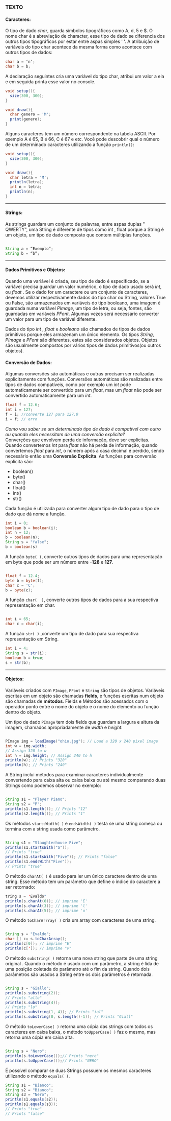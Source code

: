 ### TEXTO

#### Caracteres:
O tipo de dado *char*, guarda símbolos tipográficos como A, d, 5 e $. O nome char é a abreviação de character, esse tipo de dado se diferencia dos outros tipos tipográficos por estar entre aspas simples ' '. A atribuição de variáveis do tipo char acontece da mesma forma como acontece com outros tipos de dados:
```java
char a = ‘n’;
char b = b;
```
A declaração seguintes cria uma variável do tipo char, atribui um valor a ela e em seguida printa esse valor no console.
```java
void setup(){
  size(300, 300);
}

void draw(){
  char genero = 'M';
  print(genero);
}
```

Alguns caracteres tem um número correspondente na tabela ASCII. Por exemplo A é 65, B é 66, C é 67 e etc. Você pode descobrir qual o número de um determinado caracteres utilizando a função ```println()```:<br/>
```java
void setup(){
  size(300, 300);
}

void draw(){
  char letra = 'M';
  println(letra);
  int n = letra;
  println(n);
}
```

______

#### Strings:<br/>
As strings guardam um conjunto de palavras, entre aspas duplas " QWERTY", uma String é diferente de tipos como int , float porque a String é um  objeto, um tipo de dado composto  que contem múltiplas funções.
```java

String a = “Exemplo”;
String b = “b”;
```

______

#### Dados Primitivos e Objetos:

Quando uma variável é criada, seu tipo de dado é especificado, se a variável precisa guardar um valor numérico, o tipo de dado usado será *int*, ou *float* . Se o dado for um caractere ou um conjunto de caracteres, devemos utilizar respectivamente dados do tipo char ou String,  valores True ou False, são armazenados em variáveis do tipo booleano, uma imagem é guardada numa variável *PImage*, um tipo de letra, ou seja, fontes, são guardadas em variáveis *PFont*. Algumas vezes será necessário converter um valor para um tipo de variável diferente.

Dados do tipo *int* , *float* e *booleano* são chamados de tipos de dados primitivos porque eles armazenam um único elemento. Os tipos *String*, *PImage* e *PFont* são diferentes, estes são considerados objetos. Objetos são usualmente compostos por vários tipos de dados primitivos(ou outros objetos).

#### Conversão de Dados:

Algumas conversões são automáticas e outras precisam ser realizadas explicitamente com funções. Conversões automáticas são realizadas entre tipos de dados compatíveis, como por exemplo um *int* pode automaticamente ser convertido para um *float*, mas um *float* não pode ser convertido automaticamente para um *int*.

```java
float f = 12.6;
int i = 127;
f = i; //converte 127 para 127.0
i = f; // erro 
```
*Como vou saber se um determinado tipo de dado é compatível com outro ou quando eles necessitam de uma conversão explícita?*<br/>
Converções que envolvem perda de informação, deve ser explícitas. Quando convertemos *int* para *float* não há perda de informação, quando convertemos *float* para *int*, o número após a casa decimal é perdido, sendo necessário então uma <b>Conversão Explícita</b>. As funções para conversão explícita são:<br/>
 - boolean()
 - byte()
 - char()
 - float()
 - int()
 - str()
 
 Cada função é utilizada para converter algum tipo de dado para o tipo de dado que dá nome a função.
 
 ```java
 int i = 0;
boolean b = boolean(i);
int n = 12;
b = boolean(n);
String s = "false";
b = boolean(s)
```

A função ```byte( )```, converte outros tipos de dados para uma representação em byte que pode ser um número entre <b>-128</b> e <b>127</b>.

```java

float f = 12.4;
byte b = byte(f);
char c = 'C';
b = byte(c);
```
A função ```char(  )```, converte outros tipos de dados para a sua respectiva representação  em char.<br/>
```java

int i = 65;
char c = char(i);
```

A função ```str( )``` ,converte um tipo de dado para sua respectiva representação em String.</br>
```java
int i = 4;
String s = str(i);
boolean b = true;
s = str(b); 
```

______

#### Objetos:

Variáveis criados com ```PImage```, ```PFont``` e ```String``` são tipos de objetos. Variáveis escritas em um objeto são chamadas <b>fields</b>, e funções escritas num objeto são chamadas de <b>métodos</b>. Fields e Métodos são acessados com o operador ponto entre  o nome do objeto e o nome do elemento ou função dentro do objeto.

Um tipo de dado ```PImage``` tem dois fields que guardam a largura e altura da imagem, chamados apropriadamente de *width* e *height*:</br>
```java

PImage img = loadImage("ohio.jpg"); // Load a 320 x 240 pixel image
int w = img.width;
// Assign 320 to w
int h = img.height; // Assign 240 to h
println(w); // Prints "320"
println(h); // Prints "240"
```

A String inclui métodos para examinar caracteres individualmente  convertendo para caixa alta ou caixa baixa ou até mesmo comparando duas Strings como podemos  observar no exemplo:
```java

String s1 = "Player Piano";
String s2 = "P";
println(s1.length()); // Prints "12"
println(s2.length()); // Prints "1"
```
Os métodos  ```startsWidth( )``` e ```endsWidth( )``` testa se uma string começa ou termina com a string usada como parâmetro.</br>
```java

String s1 = "Slaughterhouse Five";
println(s1.startsWith("S"));
// Prints "true"
println(s1.startsWith("Five")); // Prints "false"
println(s1.endsWith("Five"));
// Prints "true"
```
O método ```charAt( )``` é usado para ler um único caractere dentro de uma string. Esse método tem um parâmetro que define o índice do caractere a ser retornado:
```java
tring s = 'Evaldo"
println(s.charAt(0)); // imprime 'E'
println(s.charAt(3)); // imprime 'l'
println(s.charAt(5)); // imprime 'o'
```
O método ```toCharArrray( )``` cria um array com caracteres de uma string. </br>
```java

String s = "Evaldo";
char [] c= s.toCharArray();
println(c[0]); // imprime "E"
println(c[']); // imprime "v"
```
O método ```substring( )``` retorna uma nova string que parte de uma string original . Quando o método é usado com um parâmetro, a string é lida de uma posição coletada do parâmetro até o fim da string. Quando dois parâmetros são usados a String entre os dois parâmetros é retornada.
```java

String s = "Giallo";
println(s.substring(2));
// Prints "allo"
println(s.substring(4));
// Prints "lo"
println(s.substring(1, 4)); // Prints "ial"
println(s.substring(0, s.length()-1)); // Prints "Giall"
```
O método ```toLowerCase( )``` retorna uma cópia das strings com todos os caracteres em caixa baixa, o método ```toUpperCase( )``` faz o mesmo, mas retorna uma cópia em caixa alta.
```java

String s = "Nero";
println(s.toLowerCase());// Prints "nero"
println(s.toUpperCase());// Prints "NERO"
```
É possível comparar se duas Strings possuem os mesmos caracteres utilizando o método ```equals( )```.
```java
String s1 = "Bianco";
String s2 = "Bianco";
String s3 = "Nero";
println(s1.equals(s2));
println(s1.equals(s3));
// Prints "true"
// Prints "false"
```

















